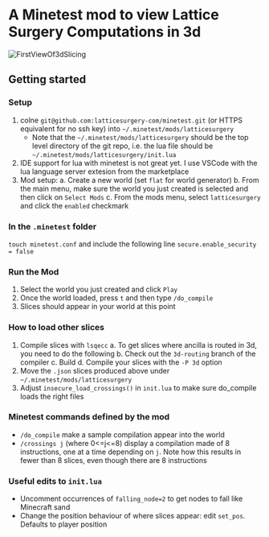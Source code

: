 
# A Minetest mod to view Lattice Surgery Computations in 3d

![FirstViewOf3dSlicing](https://github.com/latticesurgery-com/minetest/assets/36427091/6567bdf6-8b3b-459c-9af1-b839da6cde70)

## Getting started

### Setup
 1. colne `git@github.com:latticesurgery-com/minetest.git` (or HTTPS equivalent for no ssh key) into `~/.minetest/mods/latticesurgery`
    * Note that the `~/.minetest/mods/latticesurgery` should be the top level directory of the git repo, i.e. the lua file should be `~/.minetest/mods/latticesurgery/init.lua`
 2. IDE support for lua with minetest is not great yet. I use VSCode with the lua language server extesion from the marketplace
 3. Mod setup:
   a. Create a new world (set `flat` for world generator)
   b. From the main menu, make sure the world you just created is selected and then click on `Select Mods`
   c. From the mods menu, select `latticesurgery` and click the `enabled` checkmark


### In the `.minetest` folder
`touch minetest.conf`
and include the following line
`secure.enable_security = false`

### Run the Mod
 1. Select the world you just created and click `Play`
 2. Once the world loaded, press `t` and then type `/do_compile`
 3. Slices should appear in your world at this point


### How to load other slices
 1. Compile slices with `lsqecc`
    a. To get slices where ancilla is routed in 3d, you need to do the following
    b. Check out the `3d-routing` branch of the compiler
    c. Build
    d. Compile your slices with the `-P 3d` option
 2. Move the `.json` slices produced above under `~/.minetest/mods/latticesurgery`
 3. Adjust `insecure_load_crossings()` in `init.lua` to make sure do_compile loads the right files

### Minetest commands defined by the mod

 * `/do_compile` make a sample compilation appear into the world
 * `/crossings j` (where 0<=j<=8) display a compilation made of 8 instructions, one at a time depending on `j`. Note how this results in fewer than 8 slices, even though there are 8 instructions

### Useful edits to `init.lua`
 * Uncomment occurrences of `falling_node=2` to get nodes to fall like Minecraft sand
 * Change the position behaviour of where slices appear: edit `set_pos`. Defaults to player position


